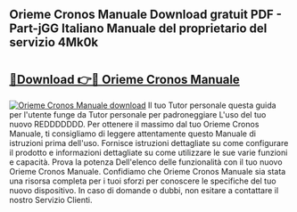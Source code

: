 ## Orieme Cronos Manuale Download gratuit PDF - Part-jGG Italiano Manuale del proprietario del servizio 4Mk0k

# <h2><a href="http://dfc9ns.blite.top/?on=Orieme+Cronos+Manuale">🔗Download 👉🔴 Orieme Cronos Manuale</a></h2>

[![Orieme Cronos Manuale download](https://i.imgur.com/lujVjoI.png)](http://dfc9ns.blite.top/?on=Orieme+Cronos+Manuale)
Il tuo Tutor personale questa guida per l'utente funge da Tutor personale per padroneggiare L'uso del tuo nuovo REDDDDDDD. Per ottenere il massimo dal tuo Orieme Cronos Manuale, ti consigliamo di leggere attentamente questo Manuale di istruzioni prima dell'uso. Fornisce istruzioni dettagliate su come configurare il prodotto e informazioni dettagliate su come utilizzare le sue varie funzioni e capacità. Prova la potenza Dell'elenco delle funzionalità con il tuo nuovo Orieme Cronos Manuale. Confidiamo che Orieme Cronos Manuale sia stata una risorsa completa per i tuoi sforzi per conoscere le specifiche del tuo nuovo dispositivo. In caso di domande o dubbi, non esitare a contattare il nostro Servizio Clienti.
